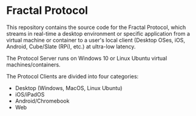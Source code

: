 # Fractal Protocol

This repository contains the source code for the Fractal Protocol, which streams in real-time a desktop environment or specific application from a virtual machine or container to a user's local client (Desktop OSes, iOS, Android, Cube/Slate (RPi), etc.) at ultra-low latency.

The Protocol Server runs on Windows 10 or Linux Ubuntu virtual machines/containers.

The Protocol Clients are divided into four categories:
- Desktop (Windows, MacOS, Linux Ubuntu)
- iOS/iPadOS
- Android/Chromebook
- Web
